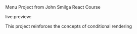 Menu Project from John Smilga React Course

live preview:

This project reinforces the concepts of conditional rendering